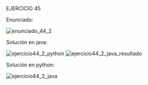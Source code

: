 EJERCICIO 45

Enunciado:

![enunciado_44_2](https://github.com/user-attachments/assets/c49977d8-aa1a-4dd0-881e-da53d2899479)

Solución en java: 

![ejercicio44_2_python](https://github.com/user-attachments/assets/de2b2cbb-bca4-461a-a18d-7aaf328657ab)
![ejercicio44_2_java_resultado](https://github.com/user-attachments/assets/95402a17-fd71-4893-b48f-68d69dd40077)

Solución en python:

![ejercicio44_2_java](https://github.com/user-attachments/assets/ef0a911c-f658-4881-bfd8-409d8863507e)


